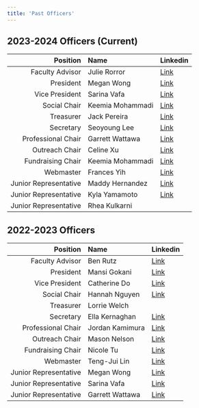 ```yaml
---
title: 'Past Officers'
---
```


## 2023-2024 Officers (Current)

|Position|Name|Linkedin|
|-:|:-|-|
|Faculty Advisor|Julie Rorror|[Link](https://www.linkedin.com/in/julie-rorrer-b1219180/)|
|President|Megan Wong|[Link](https://www.linkedin.com/in/wongmeg/)|
|Vice President|Sarina Vafa|[Link](https://www.linkedin.com/in/sarinavafa/)|
|Social Chair|Keemia Mohammadi|[Link](https://www.linkedin.com/in/keemia-mohammadi/)|
|Treasurer|Jack Pereira|[Link](https://www.linkedin.com/in/jackpereira0/)|
|Secretary|Seoyoung Lee|[Link](https://www.linkedin.com/in/seoyoung-lee-8143861bb/)|
|Professional Chair|Garrett Wattawa|[Link](https://www.linkedin.com/in/garrett-wattawa/)|
|Outreach Chair|Celine Xu|[Link](https://www.linkedin.com/in/celine-jiayi-xu/)|
|Fundraising Chair|Keemia Mohammadi|[Link](https://www.linkedin.com/in/keemia-mohammadi/)|
|Webmaster|Frances Yih|[Link](https://www.linkedin.com/in/fyih/)|
|Junior Representative|Maddy Hernandez|[Link](https://www.linkedin.com/in/madeline-gabriela-hernandez-a52591226/)|
|Junior Representative|Kyla Yamamoto|[Link](https://www.linkedin.com/in/kyla-yamamoto-50019427b/)|
|Junior Representative|Rhea Kulkarni||

## 2022-2023 Officers

|Position|Name|Linkedin|
|-:|:-|-|
|Faculty Advisor|Ben Rutz|[Link](https://www.linkedin.com/in/benjaminrutzphd/)||
|President|Mansi Gokani|[Link](https://www.linkedin.com/in/mansi-gokani/)|
|Vice President|Catherine Do|[Link](https://www.linkedin.com/in/catherine-do/)|
|Social Chair|Hannah Nguyen|[Link](https://www.linkedin.com/in/hannahngnguyen/)|
|Treasurer|Lorrie Welch||
|Secretary|Ella Kernaghan|[Link](https://www.linkedin.com/in/ellanore-kernaghan/)|
|Professional Chair|Jordan Kamimura|[Link](https://www.linkedin.com/in/jordan-kamimura/)|
|Outreach Chair|Mason Nelson|[Link](https://www.linkedin.com/in/masnelson/)|
|Fundraising Chair|Nicole Tu|[Link](https://www.linkedin.com/in/nicolemtu/)|
|Webmaster|Teng-Jui Lin|[Link](https://www.linkedin.com/in/tengjuilin/)|
|Junior Representative|Megan Wong|[Link](https://www.linkedin.com/in/wongmeg/)|
|Junior Representative|Sarina Vafa|[Link](https://www.linkedin.com/in/sarinavafa/)|
|Junior Representative|Garrett Wattawa|[Link](https://www.linkedin.com/in/garrett-wattawa/)|
